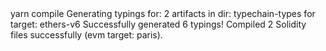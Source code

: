 <div id="termynal" data-termynal>
    <span data-ty="input">yarn compile</span>
    <span data-ty>Generating typings for: 2 artifacts in dir: typechain-types for target: ethers-v6</span>
    <span data-ty>Successfully generated 6 typings!</span>
    <span data-ty>Compiled 2 Solidity files successfully (evm target: paris).</span>
    <span data-ty="input"> </span>
</div>